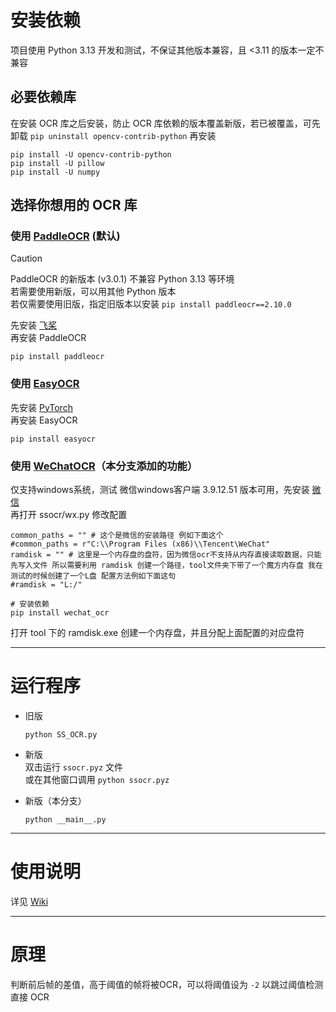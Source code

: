 # 安装依赖

项目使用 Python 3.13 开发和测试，不保证其他版本兼容，且 <3.11 的版本一定不兼容

## 必要依赖库
在安装 OCR 库之后安装，防止 OCR 库依赖的版本覆盖新版，若已被覆盖，可先卸载 `pip uninstall opencv-contrib-python` 再安装
```
pip install -U opencv-contrib-python
pip install -U pillow
pip install -U numpy
```


## 选择你想用的 OCR 库

### 使用 [PaddleOCR](https://github.com/PaddlePaddle/PaddleOCR/) (默认)

> [!CAUTION]
> PaddleOCR 的新版本 (v3.0.1) 不兼容 Python 3.13 等环境  
> 若需要使用新版，可以用其他 Python 版本  
> 若仅需要使用旧版，指定旧版本以安装 `pip install paddleocr==2.10.0`

先安装 [飞桨](https://www.paddlepaddle.org.cn/install/quick?docurl=/documentation/docs/zh/install/pip/windows-pip.html)  
再安装 PaddleOCR

```
pip install paddleocr
```

### 使用 [EasyOCR](https://github.com/JaidedAI/EasyOCR)

先安装 [PyTorch](https://pytorch.org/)  
再安装 EasyOCR

```
pip install easyocr
```

### 使用 [WeChatOCR](https://github.com/kanadeblisst00/wechat_ocr)（本分支添加的功能）

仅支持windows系统，测试 微信windows客户端 3.9.12.51 版本可用，先安装 [微信](https://pc.weixin.qq.com)  
再打开 ssocr/wx.py 修改配置
```
common_paths = "" # 这个是微信的安装路径 例如下面这个
#common_paths = r"C:\\Program Files (x86)\\Tencent\WeChat"
ramdisk = "" # 这里是一个内存盘的盘符，因为微信ocr不支持从内存直接读取数据，只能先写入文件 所以需要利用 ramdisk 创建一个路径，tool文件夹下带了一个魔方内存盘 我在测试的时候创建了一个L盘 配置方法例如下面这句
#ramdisk = "L:/"
```
```
# 安装依赖
pip install wechat_ocr
```
打开 tool 下的 ramdisk.exe 创建一个内存盘，并且分配上面配置的对应盘符


***

# 运行程序

* 旧版
  ```
  python SS_OCR.py
  ```

* 新版  
  双击运行 `ssocr.pyz` 文件  
  或在其他窗口调用 `python ssocr.pyz`

* 新版（本分支）
  ```
  python __main__.py
  ```
***

# 使用说明
详见 [Wiki](https://github.com/op200/Simple_Subtitle_OCR/wiki)

***

# 原理
判断前后帧的差值，高于阈值的帧将被OCR，可以将阈值设为 `-2` 以跳过阈值检测直接 OCR
